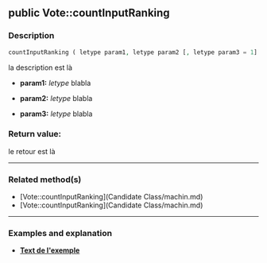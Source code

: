 ## public Vote::countInputRanking

### Description    

```php
countInputRanking ( letype param1, letype param2 [, letype param3 = 1] )
```

la description
est là    
- **param1:** *letype* blabla

- **param2:** *letype* blabla

- **param3:** *letype* blabla



### Return value:   

le retour
est là


---------------------------------------

### Related method(s)      

* [Vote::countInputRanking](Candidate Class/machin.md)    
* [Vote::countInputRanking](Candidate Class/machin.md)    

---------------------------------------

### Examples and explanation

* **[Text de l'exemple](link)**    
